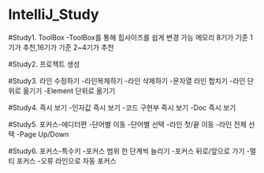 # IntelliJ_Study

#Study1. ToolBox
-ToolBox를 통해 힙사이즈를 쉽게 변경 가능
  메모리 8기가 기준 1기가 추천,16기가 기준 2~4기가 추천

#Study2. 프로젝트 생성

#Study3. 라인 수정하기
-라인복제하기
-라인 삭제하기
-문자열 라인 합치기
-라인 단위로 옮기기
-Element 단위로 옮기기

#Study4. 즉시 보기
-인자값 즉시 보기
-코드 구현부 즉시 보기
-Doc 즉시 보기

#Study5. 포커스-에디터편
-단어별 이동
-단어별 선택
-라인 첫/끝 이동
-라인 전체 선택
-Page Up/Down

#Study6. 포커스-특수키
-포커스 범위 한 단계씩 늘리기
-포커스 뒤로/앞으로 가기
-멀티 포커스
-오류 라인으로 자동 포커스